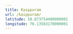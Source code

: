 ```yaml
---
title: Kaippuram
url: /kaippuram/
latitude: 10.873754400000001
longitude: 76.13583170000001
---
```

